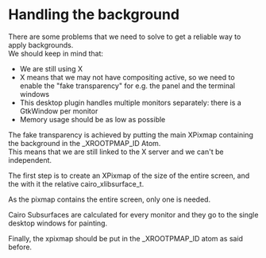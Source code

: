 Handling the background
=======================

There are some problems that we need to solve to get a reliable way to apply
backgrounds.  
We should keep in mind that:

 * We are still using X
 * X means that we may not have compositing active, so we need to enable
   the "fake transparency" for e.g. the panel and the terminal windows
 * This desktop plugin handles multiple monitors separately: there is a
   GtkWindow per monitor
 * Memory usage should be as low as possible

The fake transparency is achieved by putting the main XPixmap containing
the background in the _XROOTPMAP_ID Atom.  
This means that we are still linked to the X server and we can't be
independent.

The first step is to create an XPixmap of the size of the entire screen, and
the with it the relative cairo_xlibsurface_t.

As the pixmap contains the entire screen, only one is needed.

Cairo Subsurfaces are calculated for every monitor and they go to the
single desktop windows for painting.

Finally, the xpixmap should be put in the _XROOTPMAP_ID atom as said before.
